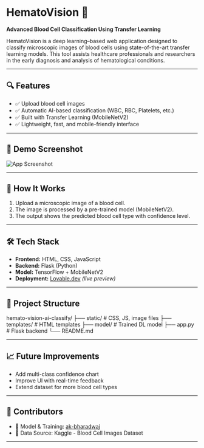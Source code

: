 # HematoVision 🧬  
**Advanced Blood Cell Classification Using Transfer Learning**

HematoVision is a deep learning–based web application designed to classify microscopic images of blood cells using state-of-the-art transfer learning models. This tool assists healthcare professionals and researchers in the early diagnosis and analysis of hematological conditions.

---

## 🔍 Features

- ✅ Upload blood cell images
- ✅ Automatic AI-based classification (WBC, RBC, Platelets, etc.)
- ✅ Built with Transfer Learning (MobileNetV2)
- ✅ Lightweight, fast, and mobile-friendly interface

---

## 📸 Demo Screenshot

![App Screenshot](Screenshot_2025-06-23-18-08-22-21_40deb401b9ffe8e1df21cc5ba480b12.jpg)

---

## 🚀 How It Works

1. Upload a microscopic image of a blood cell.
2. The image is processed by a pre-trained model (MobileNetV2).
3. The output shows the predicted blood cell type with confidence level.

---

## 🛠️ Tech Stack

- **Frontend:** HTML, CSS, JavaScript
- **Backend:** Flask (Python)
- **Model:** TensorFlow + MobileNetV2
- **Deployment:** [Lovable.dev](https://lovable.dev/projects/7) *(live preview)*

---

## 📂 Project Structure
hemato-vision-ai-classify/ ├── static/               # CSS, JS, image files ├── templates/            # HTML templates ├── model/                # Trained DL model ├── app.py                # Flask backend └── README.md

---

## 📈 Future Improvements

- Add multi-class confidence chart  
- Improve UI with real-time feedback  
- Extend dataset for more blood cell types

---

## 🤝 Contributors

- 🔬 Model & Training: [ak-bharadwaj](https://github.com/ak-bharadwaj)
- 🧪 Data Source: Kaggle - Blood Cell Images Dataset

---

